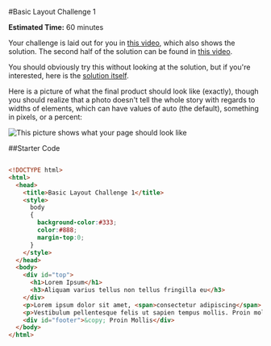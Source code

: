 #Basic Layout Challenge 1

**Estimated Time:** 60 minutes

Your challenge is laid out for you in [this video](http://www.youtube.com/watch?v=NuUDce1UC04), which also shows the solution. The second half of the solution can be found in [this video](http://www.youtube.com/watch?v=bxJetHA3ZeY).

You should obviously try this without looking at the solution, but if you're interested, here is the [solution itself](https://github.com/christensenacademy/christensen-academy/blob/master/modules/css-layouts/challenges/basic-layout-challenge-1.html).

Here is a picture of what the final product should look like (exactly), though you should realize that a photo doesn't tell the whole story with regards to widths of elements, which can have values of auto (the default), something in pixels, or a percent:

![This picture shows what your page should look like](http://christensenacademy.org/modules/css-layouts/challenges/basic-layout-challenge-1.png)

##Starter Code

```html

<!DOCTYPE html>
<html>
  <head>
    <title>Basic Layout Challenge 1</title>
    <style>
      body
      {
        background-color:#333;
        color:#888;
        margin-top:0;
      }
    </style>
  </head>
  <body>
    <div id="top">
      <h1>Lorem Ipsum</h1>
      <h3>Aliquam varius tellus non tellus fringilla eu</h3>
    </div>
    <p>Lorem ipsum dolor sit amet, <span>consectetur adipiscing</span> elit. Aenean ut tincidunt urna. Integer faucibus nisl at tellus cursus at mollis elit tincidunt. Fusce quis tellus sed nulla fermentum aliquam a sodales lorem. Praesent vehicula ornare nibh, sit amet bibendum turpis volutpat eu. In scelerisque, dolor in condimentum adipiscing, nunc dolor tristique sapien, ut cursus nisi ipsum ut justo. Curabitur cursus nisi eget lorem hendrerit porttitor.</p>
    <p>Vestibulum pellentesque felis ut sapien tempus mollis. Proin mollis, nulla nec venenatis sodales, libero lorem suscipit dolor, vel ullamcorper velit metus in augue. Nam at diam mi, non tincidunt nisi. Quisque at quam ligula, a porta risus. Sed congue pellentesque tortor eget euismod. Nullam ut nisi eget risus varius pharetra quis ut leo. Duis sagittis diam id eros aliquet consectetur ullamcorper tellus euismod. Nullam id nunc et mi aliquet suscipit. Nunc varius, urna eu feugiat convallis, nulla felis semper turpis, quis pharetra neque erat quis velit. Maecenas vel elementum ligula.</p>
    <div id="footer">&copy; Proin Mollis</div>
  </body>
</html>
```
